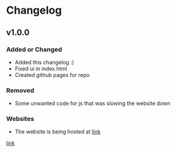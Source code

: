 # Changelog

## v1.0.0

### Added or Changed
- Added this changelog :)
- Fixed ui in index.html
- Created github pages for repo

### Removed

- Some unwanted code for js that was slowing the website down

### Websites
- The website is being hosted at [link]([https://www.example.com/my%20great%20page](https://ef165915-60b1-4aa1-af9b-d34a4096cf53-00-16l2tzxbotks.kirk.replit.dev/))

<a href="https://ef165915-60b1-4aa1-af9b-d34a4096cf53-00-16l2tzxbotks.kirk.replit.dev/">link</a>
